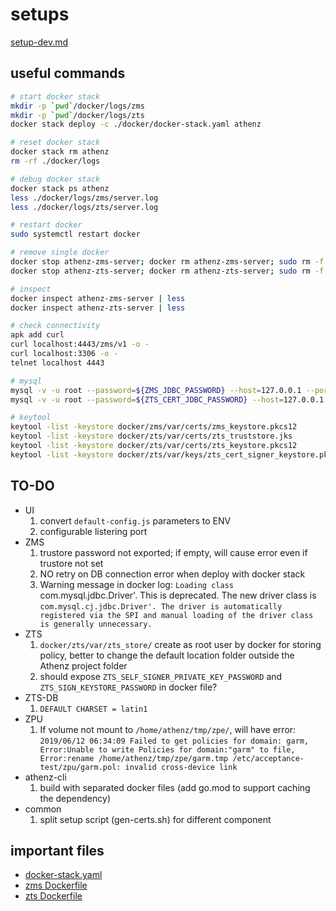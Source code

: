 # setups

[setup-dev.md](./docs/setup-dev.md)

## useful commands

```bash
# start docker stack
mkdir -p `pwd`/docker/logs/zms
mkdir -p `pwd`/docker/logs/zts
docker stack deploy -c ./docker/docker-stack.yaml athenz

# reset docker stack
docker stack rm athenz
rm -rf ./docker/logs

# debug docker stack
docker stack ps athenz
less ./docker/logs/zms/server.log
less ./docker/logs/zts/server.log

# restart docker
sudo systemctl restart docker

# remove single docker
docker stop athenz-zms-server; docker rm athenz-zms-server; sudo rm -f ./docker/logs/zms/*
docker stop athenz-zts-server; docker rm athenz-zts-server; sudo rm -f ./docker/logs/zts/*

# inspect
docker inspect athenz-zms-server | less
docker inspect athenz-zts-server | less

# check connectivity
apk add curl
curl localhost:4443/zms/v1 -o -
curl localhost:3306 -o -
telnet localhost 4443

# mysql
mysql -v -u root --password=${ZMS_JDBC_PASSWORD} --host=127.0.0.1 --port=3306
mysql -v -u root --password=${ZTS_CERT_JDBC_PASSWORD} --host=127.0.0.1 --port=3307

# keytool
keytool -list -keystore docker/zms/var/certs/zms_keystore.pkcs12
keytool -list -keystore docker/zts/var/certs/zts_truststore.jks
keytool -list -keystore docker/zts/var/certs/zts_keystore.pkcs12
keytool -list -keystore docker/zts/var/keys/zts_cert_signer_keystore.pkcs12
```
## TO-DO

-   UI
    1.  convert `default-config.js` parameters to ENV
    1.  configurable listering port
-   ZMS
    1.  trustore password not exported; if empty, will cause error even if trustore not set
    1.  NO retry on DB connection error when deploy with docker stack
    1.  Warning message in docker log: `Loading class `com.mysql.jdbc.Driver'. This is deprecated. The new driver class is `com.mysql.cj.jdbc.Driver'. The driver is automatically registered via the SPI and manual loading of the driver class is generally unnecessary.`
-   ZTS
    1.  `docker/zts/var/zts_store/` create as root user by docker for storing policy, better to change the default location folder outside the Athenz project folder
    2.  should expose `ZTS_SELF_SIGNER_PRIVATE_KEY_PASSWORD` and `ZTS_SIGN_KEYSTORE_PASSWORD` in docker file?
-   ZTS-DB
    1.  `DEFAULT CHARSET = latin1`
-   ZPU
    1.  If volume not mount to `/home/athenz/tmp/zpe/`, will have error: `2019/06/12 06:34:09 Failed to get policies for domain: garm, Error:Unable to write Policies for domain:"garm" to file, Error:rename /home/athenz/tmp/zpe/garm.tmp /etc/acceptance-test/zpu/garm.pol: invalid cross-device link`
-   athenz-cli
    1.  build with separated docker files (add go.mod to support caching the dependency)
-   common
    1.  split setup script (gen-certs.sh) for different component

## important files
- [docker-stack.yaml](./docker-stack.yaml)
- [zms Dockerfile](./zms/Dockerfile)
- [zts Dockerfile](./zts/Dockerfile)
